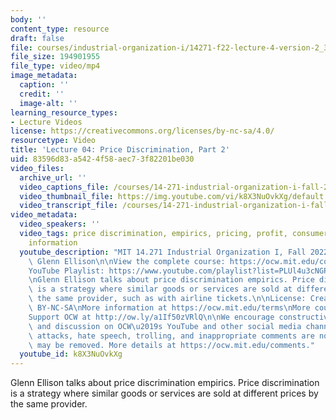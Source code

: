 ```yaml
---
body: ''
content_type: resource
draft: false
file: courses/industrial-organization-i/14271-f22-lecture-4-version-2_360p_16_9.mp4
file_size: 194901955
file_type: video/mp4
image_metadata:
  caption: ''
  credit: ''
  image-alt: ''
learning_resource_types:
- Lecture Videos
license: https://creativecommons.org/licenses/by-nc-sa/4.0/
resourcetype: Video
title: 'Lecture 04: Price Discrimination, Part 2'
uid: 83596d83-a542-4f58-aec7-3f82201be030
video_files:
  archive_url: ''
  video_captions_file: /courses/14-271-industrial-organization-i-fall-2022/1XurHppjPdsbHVKpVL_P9Rzx7VrBjzvil_transcript.webvtt
  video_thumbnail_file: https://img.youtube.com/vi/k8X3NuOvkXg/default.jpg
  video_transcript_file: /courses/14-271-industrial-organization-i-fall-2022/1XurHppjPdsbHVKpVL_P9Rzx7VrBjzvil_transcript.pdf
video_metadata:
  video_speakers: ''
  video_tags: price discrimination, empirics, pricing, profit, consumer, surplus,
    information
  youtube_description: "MIT 14.271 Industrial Organization I, Fall 2022 \nInstructor:\
    \ Glenn Ellison\n\nView the complete course: https://ocw.mit.edu/courses/14-271-industrial-organization-i-fall-2022\n\
    YouTube Playlist: https://www.youtube.com/playlist?list=PLUl4u3cNGP62xkEY0YzLJSoquVBjPOl9S\n\
    \nGlenn Ellison talks about price discrimination empirics. Price discrimination\
    \ is a strategy where similar goods or services are sold at different prices by\
    \ the same provider, such as with airline tickets.\n\nLicense: Creative Commons\
    \ BY-NC-SA\nMore information at https://ocw.mit.edu/terms\nMore courses at https://ocw.mit.edu\n\
    Support OCW at http://ow.ly/a1If50zVRlQ\n\nWe encourage constructive comments\
    \ and discussion on OCW\u2019s YouTube and other social media channels. Personal\
    \ attacks, hate speech, trolling, and inappropriate comments are not allowed and\
    \ may be removed. More details at https://ocw.mit.edu/comments."
  youtube_id: k8X3NuOvkXg
---
```

Glenn Ellison talks about price discrimination empirics. Price discrimination is a strategy where similar goods or services are sold at different prices by the same provider.